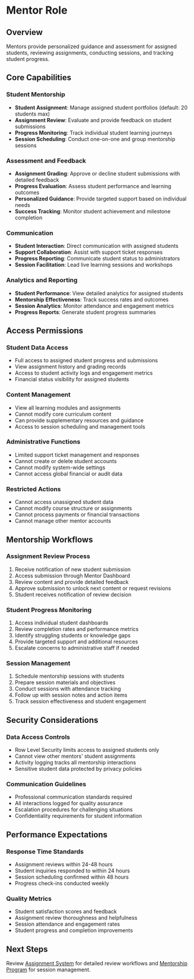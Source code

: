 # Mentor Role

## Overview

Mentors provide personalized guidance and assessment for assigned students, reviewing assignments, conducting sessions, and tracking student progress.

## Core Capabilities

### Student Mentorship
- **Student Assignment**: Manage assigned student portfolios (default: 20 students max)
- **Assignment Review**: Evaluate and provide feedback on student submissions
- **Progress Monitoring**: Track individual student learning journeys
- **Session Scheduling**: Conduct one-on-one and group mentorship sessions

### Assessment and Feedback
- **Assignment Grading**: Approve or decline student submissions with detailed feedback
- **Progress Evaluation**: Assess student performance and learning outcomes
- **Personalized Guidance**: Provide targeted support based on individual needs
- **Success Tracking**: Monitor student achievement and milestone completion

### Communication
- **Student Interaction**: Direct communication with assigned students
- **Support Collaboration**: Assist with support ticket responses
- **Progress Reporting**: Communicate student status to administrators
- **Session Facilitation**: Lead live learning sessions and workshops

### Analytics and Reporting
- **Student Performance**: View detailed analytics for assigned students
- **Mentorship Effectiveness**: Track success rates and outcomes
- **Session Analytics**: Monitor attendance and engagement metrics
- **Progress Reports**: Generate student progress summaries

## Access Permissions

### Student Data Access
- Full access to assigned student progress and submissions
- View assignment history and grading records
- Access to student activity logs and engagement metrics
- Financial status visibility for assigned students

### Content Management
- View all learning modules and assignments
- Cannot modify core curriculum content
- Can provide supplementary resources and guidance
- Access to session scheduling and management tools

### Administrative Functions
- Limited support ticket management and responses
- Cannot create or delete student accounts
- Cannot modify system-wide settings
- Cannot access global financial or audit data

### Restricted Actions
- Cannot access unassigned student data
- Cannot modify course structure or assignments
- Cannot process payments or financial transactions
- Cannot manage other mentor accounts

## Mentorship Workflows

### Assignment Review Process
1. Receive notification of new student submission
2. Access submission through Mentor Dashboard
3. Review content and provide detailed feedback
4. Approve submission to unlock next content or request revisions
5. Student receives notification of review decision

### Student Progress Monitoring
1. Access individual student dashboards
2. Review completion rates and performance metrics
3. Identify struggling students or knowledge gaps
4. Provide targeted support and additional resources
5. Escalate concerns to administrative staff if needed

### Session Management
1. Schedule mentorship sessions with students
2. Prepare session materials and objectives
3. Conduct sessions with attendance tracking
4. Follow up with session notes and action items
5. Track session effectiveness and student engagement

## Security Considerations

### Data Access Controls
- Row Level Security limits access to assigned students only
- Cannot view other mentors' student assignments
- Activity logging tracks all mentorship interactions
- Sensitive student data protected by privacy policies

### Communication Guidelines
- Professional communication standards required
- All interactions logged for quality assurance
- Escalation procedures for challenging situations
- Confidentiality requirements for student information

## Performance Expectations

### Response Time Standards
- Assignment reviews within 24-48 hours
- Student inquiries responded to within 24 hours
- Session scheduling confirmed within 48 hours
- Progress check-ins conducted weekly

### Quality Metrics
- Student satisfaction scores and feedback
- Assignment review thoroughness and helpfulness
- Session attendance and engagement rates
- Student progress and completion improvements

## Next Steps
Review [Assignment System](../features/assignment-system.md) for detailed review workflows and [Mentorship Program](../features/mentorship-program.md) for session management.